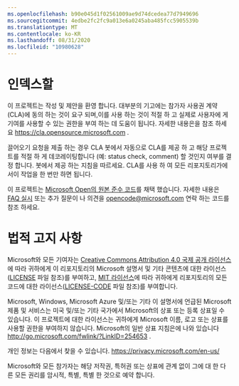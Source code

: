 ```yaml
---
ms.openlocfilehash: b90e045d1f02561009ae9d74dcedea77d7949696
ms.sourcegitcommit: 4edbe2fc2fc9a013e6a0245aba485fcc5905539b
ms.translationtype: MT
ms.contentlocale: ko-KR
ms.lasthandoff: 08/31/2020
ms.locfileid: "10980628"
---
```


# 인덱스할

이 프로젝트는 작성 및 제안을 환영 합니다.  대부분의 기고에는 참가자 사용권 계약 (CLA)에 동의 하는 것이 요구 되며,이를 사용 하는 것이 적절 하 고 실제로 사용자에 게 기여를 사용할 수 있는 권한을 부여 하는 데 도움이 됩니다. 자세한 내용은을 참조 하세요 https://cla.opensource.microsoft.com .

끌어오기 요청을 제출 하는 경우 CLA 봇에서 자동으로 CLA를 제공 하 고 해당 프로젝트를 적절 하 게 데코레이팅합니다 (예: status check, comment) 할 것인지 여부를 결정 합니다. 봇에서 제공 하는 지침을 따르세요. CLA를 사용 하 여 모든 리포지토리가에서이 작업을 한 번만 하면 됩니다.

이 프로젝트는 [Microsoft Open의 원본 준수 코드](https://opensource.microsoft.com/codeofconduct/)를 채택 했습니다.
자세한 내용은 [FAQ 실시](https://opensource.microsoft.com/codeofconduct/faq/) 또는 추가 질문이 나 의견을 [opencode@microsoft.com](mailto:opencode@microsoft.com) 연락 하는 코드를 참조 하세요.

# 법적 고지 사항

Microsoft와 모든 기여자는 [Creative Commons Attribution 4.0 국제 공개 라이선스](https://creativecommons.org/licenses/by/4.0/legalcode)에 따라 귀하에게 이 리포지토리의 Microsoft 설명서 및 기타 콘텐츠에 대한 라이선스([LICENSE](LICENSE) 파일 참조)를 부여하고, [MIT 라이선스](https://opensource.org/licenses/MIT)에 따라 귀하에게 리포지토리의 모든 코드에 대한 라이선스([LICENSE-CODE](LICENSE-CODE) 파일 참조)를 부여합니다.

Microsoft, Windows, Microsoft Azure 및/또는 기타 이 설명서에 언급된 Microsoft 제품 및 서비스는 미국 및/또는 기타 국가에서 Microsoft의 상표 또는 등록 상표일 수 있습니다.
이 프로젝트에 대한 라이선스는 귀하에게 Microsoft 이름, 로고 또는 상표를 사용할 권한을 부여하지 않습니다.
Microsoft의 일반 상표 지침은에 나와 있습니다 http://go.microsoft.com/fwlink/?LinkID=254653 .

개인 정보는 다음에서 찾을 수 있습니다. https://privacy.microsoft.com/en-us/

Microsoft와 모든 참가자는 해당 저작권, 특허권 또는 상표에 관계 없이 그에 대 한 다른 모든 권리를 암시적, 특별, 특별 한 것으로 예약 합니다.
